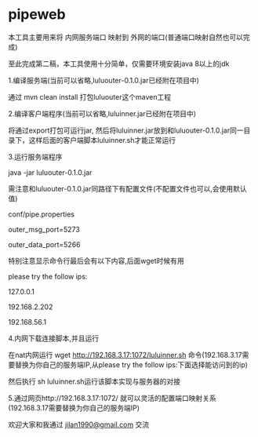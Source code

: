 # pipeweb

本工具主要用来将 内网服务端口 映射到 外网的端口(普通端口映射自然也可以完成)

至此完成第二稿，本工具使用十分简单，仅需要环境安装java 8以上的jdk


1.编译服务端(当前可以省略,luluouter-0.1.0.jar已经附在项目中)

通过 mvn clean install 打包luluouter这个maven工程


2.编译客户端程序(当前可以省略,luluinner.jar已经附在项目中)

将通过export打包可运行jar, 然后将luluinner.jar放到和luluouter-0.1.0.jar同一目录下，这样后面的客户端脚本luluinner.sh才能正常运行


3.运行服务端程序

java -jar luluouter-0.1.0.jar

需注意和luluouter-0.1.0.jar同路径下有配置文件(不配置文件也可以,会使用默认值)

conf/pipe.properties 

outer_msg_port=5273

outer_data_port=5266


特别注意显示命令行最后会有以下内容,后面wget时候有用

please try the follow ips:

127.0.0.1

192.168.2.202

192.168.56.1


4.内网下载连接脚本,并且运行

在nat内网运行 wget http://192.168.3.17:1072/luluinner.sh 命令(192.168.3.17需要替换为你自己的服务端IP,从please try the follow ips:下面选择能访问到的ip)

然后执行 sh luluinner.sh运行该脚本实现与服务器的对接


5.通过网页http://192.168.3.17:1072/ 就可以灵活的配置端口映射关系(192.168.3.17需要替换为你自己的服务端IP)


欢迎大家和我通过 jilan1990@gmail.com 交流
